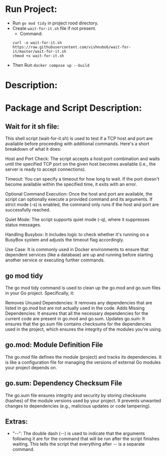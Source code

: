  # Run Project:
 
- Run `go mod tidy` in project rood directory.
- Create `wait-for-it.sh` file if not present. 
  - Command: 
  ```
  curl -o wait-for-it.sh https://raw.githubusercontent.com/vishnubob/wait-for-it/master/wait-for-it.sh
  chmod +x wait-for-it.sh
  ```
- Then Run `docker compose up --build`


# Description:



# Package and Script Description:

## Wait for it sh file:

This shell script (wait-for-it.sh) is used to test if a TCP host and port are available before proceeding with additional commands. Here's a short breakdown of what it does:

Host and Port Check: The script accepts a host:port combination and waits until the specified TCP port on the given host becomes available (i.e., the server is ready to accept connections).

Timeout: You can specify a timeout for how long to wait. If the port doesn't become available within the specified time, it exits with an error.

Optional Command Execution: Once the host and port are available, the script can optionally execute a provided command and its arguments. If strict mode (-s) is enabled, the command only runs if the host and port are successfully reached.

Quiet Mode: The script supports quiet mode (-q), where it suppresses status messages.

Handling Busybox: It includes logic to check whether it's running on a BusyBox system and adjusts the timeout flag accordingly.

Use Case:
It is commonly used in Docker environments to ensure that dependent services (like a database) are up and running before starting another service or executing further commands.

## go mod tidy
The go mod tidy command is used to clean up the go.mod and go.sum files in your Go project. Specifically, it:

Removes Unused Dependencies: It removes any dependencies that are listed in go.mod but are not actually used in the code.
Adds Missing Dependencies: It ensures that all the necessary dependencies for the current code are present in go.mod and go.sum.
Updates go.sum: It ensures that the go.sum file contains checksums for the dependencies used in the project, which ensures the integrity of the modules you're using.


## go.mod: Module Definition File
The go.mod file defines the module (project) and tracks its dependencies. It is like a 
configuration file for managing the versions of external Go modules your project depends on.

## go.sum: Dependency Checksum File
The go.sum file ensures integrity and security by storing checksums (hashes) of the module 
versions used by your project. It prevents unwanted changes to dependencies (e.g., malicious 
updates or code tampering).

## Extras:

- "--": The double dash (--) is used to indicate that the arguments following it are for the command that will be run after the script finishes waiting. This tells the script that everything after -- is a separate command.
